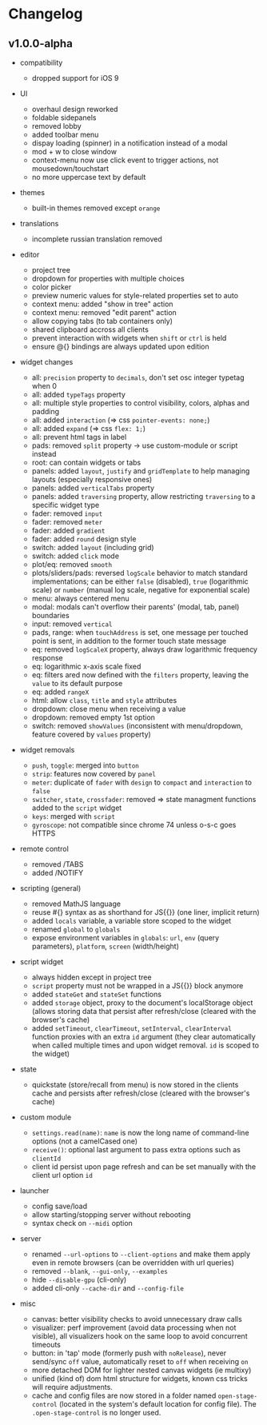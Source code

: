 # Changelog

## v1.0.0-alpha


- compatibility
  - dropped support for iOS 9

- UI
  - overhaul design reworked
  - foldable sidepanels
  - removed lobby
  - added toolbar menu
  - dispay loading (spinner) in a notification instead of a modal
  - mod + w to close window
  - context-menu now use click event to trigger actions, not mousedown/touchstart
  - no more uppercase text by default

- themes
  - built-in themes removed except `orange`

- translations
  - incomplete russian translation removed

- editor
  - project tree
  - dropdown for properties with multiple choices
  - color picker
  - preview numeric values for style-related properties set to auto
  - context menu: added "show in tree" action
  - context menu: removed "edit parent" action
  - allow copying tabs (to tab containers only)
  - shared clipboard accross all clients
  - prevent interaction with widgets when `shift` or `ctrl` is held
  - ensure @{} bindings are always updated upon edition


- widget changes
  - all: `precision` property to `decimals`, don't set osc integer typetag when 0
  - all: added `typeTags` property
  - all: multiple style properties to control visibility, colors, alphas and padding
  - all: added `interaction` (=> css `pointer-events: none;`)
  - all: added `expand` (=> css `flex: 1;`)
  - all:  prevent html tags in label
  - pads: removed `split` property -> use custom-module or script instead
  - root: can contain widgets or tabs
  - panels: added `layout`, `justify` and `gridTemplate` to help managing layouts (especially responsive ones)
  - panels: added `verticalTabs` property
  - panels: added `traversing` property, allow restricting `traversing` to a specific widget type
  - fader: removed `input`
  - fader: removed `meter`
  - fader: added `gradient`
  - fader: added `round` design style
  - switch: added `layout` (including grid)
  - switch: added `click` mode
  - plot/eq: removed `smooth`
  - plots/sliders/pads: reversed `logScale` behavior to match standard implementations; can be either `false` (disabled), `true` (logarithmic scale) or `number` (manual log scale, negative for exponential scale)
  - menu: always centered menu
  - modal: modals can't overflow their parents' (modal, tab, panel) boundaries
  - input: removed `vertical`
  - pads, range: when `touchAddress` is set, one message per touched point is sent, in addition to the former touch state message
  - eq: removed `logScaleX` property, always draw logarithmic frequency response
  - eq: logarithmic x-axis scale fixed
  - eq: filters ared now defined with the `filters` property, leaving the `value` to its default purpose
  - eq: added `rangeX`
  - html: allow `class`, `title` and `style` attributes
  - dropdown: close menu when receiving a value
  - dropdown: removed empty 1st option
  - switch: removed `showValues` (inconsistent with menu/dropdown, feature covered by `values` property)

- widget removals
  - `push`, `toggle`: merged into `button`
  - `strip`: features now covered by `panel`
  - `meter`: duplicate of `fader` with `design` to `compact` and `interaction` to `false`
  - `switcher`, `state`, `crossfader`: removed => state managment functions added to the `script` widget
  - `keys`: merged with `script`
  - `gyroscope`: not compatible since chrome 74 unless o-s-c goes HTTPS


- remote control
  - removed /TABS
  - added /NOTIFY

- scripting (general)
  - removed MathJS language
  - reuse #{} syntax as as shorthand for JS{{}} (one liner, implicit return)
  - added `locals` variable, a variable store scoped to the widget
  - renamed `global` to `globals`
  - expose environment variables in `globals`: `url`, `env` (query parameters), `platform`, `screen` (width/height)

- script widget
  - always hidden except in project tree
  - `script` property must not be wrapped in a JS{{}} block anymore
  - added `stateGet` and `stateSet` functions
  - added `storage` object, proxy to the document's localStorage object (allows storing data that persist after refresh/close (cleared with the browser's cache)
  - added `setTimeout`, `clearTimeout`, `setInterval`, `clearInterval` function proxies with an extra `id` argument (they clear automatically when called multiple times and upon widget removal. `id` is scoped to the widget)


- state
  - quickstate (store/recall from menu) is now stored in the clients cache and persists after refresh/close (cleared with the browser's cache)

- custom module
  - `settings.read(name)`: `name` is now the long name of command-line options (not a camelCased one)
  - `receive()`: optional last argument to pass extra options such as `clientId`
  - client id persist upon page refresh and can be set manually with the client url option `id`


- launcher
  - config save/load
  - allow starting/stopping server without rebooting
  - syntax check on `--midi` option

- server
  - renamed `--url-options` to `--client-options` and make them apply even in remote browsers (can be overridden with url queries)
  - removed `--blank`, `--gui-only`, `--examples`
  - hide `--disable-gpu` (cli-only)
  - added cli-only `--cache-dir` and `--config-file`


- misc
  - canvas: better visibility checks to avoid unnecessary draw calls
  - visualizer: perf improvement (avoid data processing when not visible), all visualizers hook on the same loop to avoid concurrent timeouts
  - button: in 'tap' mode (formerly push with `noRelease`), never send/sync `off` value, automatically reset to `off` when receiving `on`
  - more detached DOM for lighter nested canvas widgets (ie multixy)
  - unified (kind of) dom html structure for widgets, known css tricks will require adjustments.
  - cache and config files are now stored in a folder named `open-stage-control` (located in the system's default location for config file). The `.open-stage-control` is no longer used.
